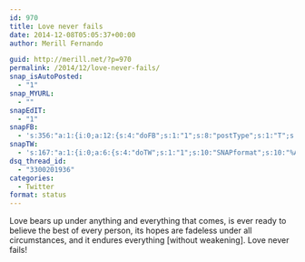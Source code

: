 ```yaml
---
id: 970
title: Love never fails
date: 2014-12-08T05:05:37+00:00
author: Merill Fernando

guid: http://merill.net/?p=970
permalink: /2014/12/love-never-fails/
snap_isAutoPosted:
  - "1"
snap_MYURL:
  - ""
snapEdIT:
  - "1"
snapFB:
  - 's:356:"a:1:{i:0;a:12:{s:4:"doFB";s:1:"1";s:8:"postType";s:1:"T";s:10:"AttachPost";s:1:"2";s:10:"SNAPformat";s:10:"%FULLTEXT%";s:9:"isAutoImg";s:1:"A";s:8:"imgToUse";s:0:"";s:9:"isAutoURL";s:1:"A";s:8:"urlToUse";s:0:"";s:11:"isPrePosted";s:1:"1";s:8:"isPosted";s:1:"1";s:4:"pgID";s:35:"10152446398931402_10152447171866402";s:5:"pDate";s:19:"2014-12-07 19:05:45";}}";'
snapTW:
  - 's:167:"a:1:{i:0;a:6:{s:4:"doTW";s:1:"1";s:10:"SNAPformat";s:10:"%ANNOUNCE%";s:8:"attchImg";s:1:"1";s:9:"isAutoImg";s:1:"A";s:8:"imgToUse";s:0:"";s:11:"isPrePosted";s:1:"1";}}";'
dsq_thread_id:
  - "3300201936"
categories:
  - Twitter
format: status
---
```

Love bears up under anything and everything that comes, is ever ready to believe the best of every person, its hopes are fadeless under all circumstances, and it endures everything [without weakening]. Love never fails!
